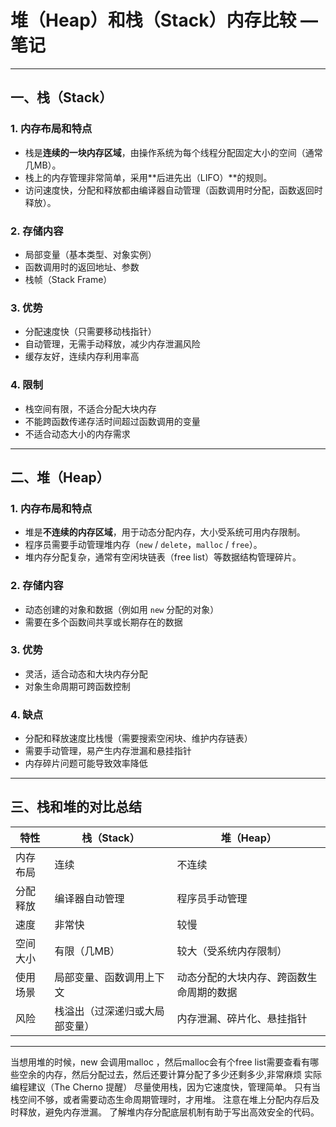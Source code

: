 # 堆（Heap）和栈（Stack）内存比较 — 笔记

---

## 一、栈（Stack）

### 1. 内存布局和特点

- 栈是**连续的一块内存区域**，由操作系统为每个线程分配固定大小的空间（通常几MB）。  
- 栈上的内存管理非常简单，采用**后进先出（LIFO）**的规则。  
- 访问速度快，分配和释放都由编译器自动管理（函数调用时分配，函数返回时释放）。

### 2. 存储内容

- 局部变量（基本类型、对象实例）  
- 函数调用时的返回地址、参数  
- 栈帧（Stack Frame）

### 3. 优势

- 分配速度快（只需要移动栈指针）  
- 自动管理，无需手动释放，减少内存泄漏风险  
- 缓存友好，连续内存利用率高

### 4. 限制

- 栈空间有限，不适合分配大块内存  
- 不能跨函数传递存活时间超过函数调用的变量  
- 不适合动态大小的内存需求

---

## 二、堆（Heap）

### 1. 内存布局和特点

- 堆是**不连续的内存区域**，用于动态分配内存，大小受系统可用内存限制。  
- 程序员需要手动管理堆内存（`new` / `delete`，`malloc` / `free`）。  
- 堆内存分配复杂，通常有空闲块链表（free list）等数据结构管理碎片。

### 2. 存储内容

- 动态创建的对象和数据（例如用 `new` 分配的对象）  
- 需要在多个函数间共享或长期存在的数据

### 3. 优势

- 灵活，适合动态和大块内存分配  
- 对象生命周期可跨函数控制

### 4. 缺点

- 分配和释放速度比栈慢（需要搜索空闲块、维护内存链表）  
- 需要手动管理，易产生内存泄漏和悬挂指针  
- 内存碎片问题可能导致效率降低

---

## 三、栈和堆的对比总结

| 特性     | 栈（Stack）                 | 堆（Heap）                     |
|----------|-----------------------------|-------------------------------|
| 内存布局 | 连续                        | 不连续                        |
| 分配释放 | 编译器自动管理              | 程序员手动管理                |
| 速度     | 非常快                      | 较慢                          |
| 空间大小 | 有限（几MB）                | 较大（受系统内存限制）        |
| 使用场景 | 局部变量、函数调用上下文    | 动态分配的大块内存、跨函数生命周期的数据 |
| 风险     | 栈溢出（过深递归或大局部变量） | 内存泄漏、碎片化、悬挂指针      |

---
当想用堆的时候，new 会调用malloc ，然后malloc会有个free list需要查看有哪些空余的内存，然后分配过去，然后还要计算分配了多少还剩多少,非常麻烦
实际编程建议（The Cherno 提醒）
尽量使用栈，因为它速度快，管理简单。
只有当栈空间不够，或者需要动态生命周期管理时，才用堆。
注意在堆上分配内存后及时释放，避免内存泄漏。
了解堆内存分配底层机制有助于写出高效安全的代码。
